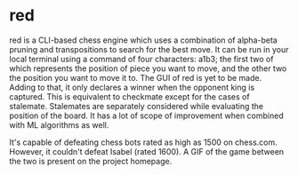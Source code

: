 # red
red is a CLI-based chess engine which uses a combination of alpha-beta pruning and transpositions to search for the best move.
It can be run in your local terminal using a command of four characters: a1b3; the first two of which represents the position of piece you want to move, and the other two the position you want to move it to. 
The GUI of red is yet to be made. Adding to that, it only declares a winner when the opponent king is captured.  This is equivalent to checkmate except for the cases of stalemate. Stalemates are separately considered while evaluating the position of the board. It has a lot of scope of improvement when combined with ML algorithms as well.

It's capable of defeating chess bots rated as high as 1500 on chess.com. However, it couldn't defeat Isabel (rated 1600). A GIF of the game between the two is present on the project homepage. 
